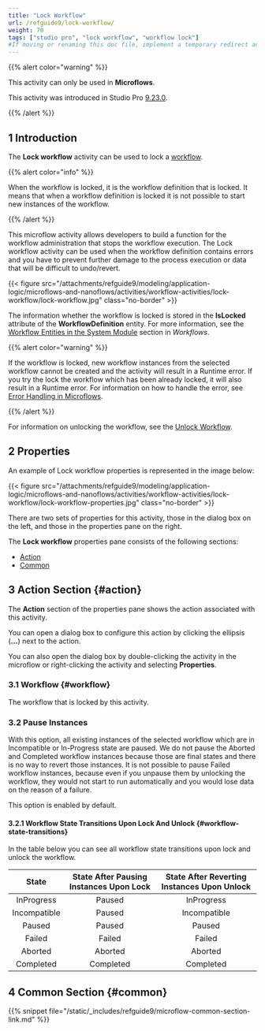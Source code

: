 ```yaml
---
title: "Lock Workflow"
url: /refguide9/lock-workflow/
weight: 70
tags: ["studio pro", "lock workflow", "workflow lock"]
#If moving or renaming this doc file, implement a temporary redirect and let the respective team know they should update the URL in the product. See Mapping to Products for more details.
---
```


{{% alert color="warning" %}}

This activity can only be used in **Microflows**.

This activity was introduced in Studio Pro [9.23.0](/releasenotes/studio-pro/9.23/#9230).

{{% /alert %}}

## 1 Introduction

The **Lock workflow** activity can be used to lock a [workflow](/refguide9/workflows/). 

{{% alert color="info" %}}

When the workflow is locked, it is the workflow definition that is locked. It means that when a workflow definition is locked it is not possible to start new instances of the workflow.

{{% /alert %}}

This microflow activity allows developers to build a function for the workflow administration that stops the workflow execution. The Lock  workflow activity can be used when the workflow definition contains errors and you have to prevent further damage to the process execution or data that will be difficult to undo/revert.

{{< figure src="/attachments/refguide9/modeling/application-logic/microflows-and-nanoflows/activities/workflow-activities/lock-workflow/lock-workflow.jpg" class="no-border" >}}

The information whether the workflow is locked is stored in the **IsLocked** attribute of the **WorkflowDefinition** entity. For more information, see the [Workflow Entities in the System Module](/refguide9/workflows/#workflow-entities) section in *Workflows*. 

{{% alert color="warning" %}}

If the workflow is locked, new workflow instances from the selected workflow cannot be created and the activity will result in a Runtime error. If you try the lock the workflow which has been already locked, it will also result in a Runtime error.  For information on how to handle the error, see [Error Handling in Microflows](/refguide9/error-handling-in-microflows/).

{{% /alert %}}

For information on unlocking the workflow, see the [Unlock Workflow](/refguide9/unlock-workflow/).

## 2 Properties

An example of Lock workflow properties is represented in the image below:

{{< figure src="/attachments/refguide9/modeling/application-logic/microflows-and-nanoflows/activities/workflow-activities/lock-workflow/lock-workflow-properties.jpg" class="no-border" >}}

There are two sets of properties for this activity, those in the dialog box on the left, and those in the properties pane on the right.

The **Lock workflow** properties pane consists of the following sections:

* [Action](#action)
* [Common](#common)

## 3 Action Section {#action}

The **Action** section of the properties pane shows the action associated with this activity.

You can open a dialog box to configure this action by clicking the ellipsis (**…**) next to the action.

You can also open the dialog box by double-clicking the activity in the microflow or right-clicking the activity and selecting **Properties**.

### 3.1 Workflow {#workflow}

The workflow that is locked by this activity. 

### 3.2 Pause Instances 

With this option, all existing instances of the selected workflow which are in Incompatible or In-Progress state are paused.
We do not pause the Aborted and Completed workflow instances because those are final states and there is no way to revert those instances.
It is not possible to pause Failed workflow instances, because even if you unpause them by unlocking the workflow, they would not start to run automatically and you would lose data on the reason of a failure.

This option is enabled by default.

#### 3.2.1 Workflow State Transitions Upon Lock And Unlock {#workflow-state-transitions}

In the table below you can see all workflow state transitions upon lock and unlock the workflow.

| State | State After Pausing Instances Upon Lock | State After Reverting Instances Upon Unlock |
| :----: | :----: | :----: |
| InProgress | Paused | InProgress |
| Incompatible | Paused | Incompatible |
| Paused | Paused | Paused |
| Failed | Failed | Failed |
| Aborted | Aborted | Aborted |
| Completed | Completed | Completed |

## 4 Common Section {#common}

{{% snippet file="/static/_includes/refguide9/microflow-common-section-link.md" %}}
